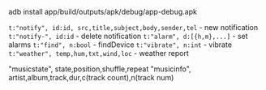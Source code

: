 
adb install app/build/outputs/apk/debug/app-debug.apk

`t:"notify", id:id, src,title,subject,body,sender,tel`  - new notification
`t:"notify-", id:id`  - delete notification
`t:"alarm", d:[{h,m},...]`  - set alarms
`t:"find", n:bool`  - findDevice
`t:"vibrate", n:int`  - vibrate
`t:"weather", temp,hum,txt,wind,loc`  - weather report

"musicstate", state,position,shuffle,repeat
"musicinfo", artist,album,track,dur,c(track count),n(track num)
